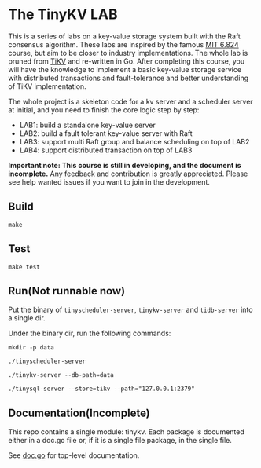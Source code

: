 # The TinyKV LAB
This is a series of labs on a key-value storage system built with the Raft consensus algorithm. These labs are inspired by the famous [MIT  6.824](http://nil.csail.mit.edu/6.824/2018/index.html) course, but aim to be closer to industry implementations. The whole lab is pruned from [TiKV](github.com/tikv/tikv) and re-written in Go. After completing this course, you will have the knowledge to implement a basic key-value storage service with distributed transactions and fault-tolerance and better understanding of TiKV implementation.

The whole project is a skeleton code for a kv server and a scheduler server at initial, and you need to finish the core logic step by step:
- LAB1: build a standalone key-value server
- LAB2: build a fault tolerant key-value server with Raft
- LAB3: support multi Raft group and balance scheduling on top of LAB2
- LAB4: support distributed transaction on top of LAB3

**Important note: This course is still in developing, and the document is incomplete.** Any feedback and contribution is greatly appreciated. Please see help wanted issues if you want to join in the development.

## Build
```
make
```

## Test
```
make test
```

## Run(Not runnable now)

Put the binary of `tinyscheduler-server`, `tinykv-server` and `tidb-server` into a single dir.

Under the binary dir, run the following commands:

```
mkdir -p data
```

```
./tinyscheduler-server
```

```
./tinykv-server --db-path=data
```

```
./tinysql-server --store=tikv --path="127.0.0.1:2379"
```

## Documentation(Incomplete)

This repo contains a single module: tinykv. Each package is documented either in a doc.go file or, if it is a single
file package, in the single file.

See [doc.go](doc.go) for top-level documentation.

